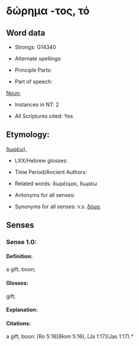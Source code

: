 # δώρημα -τος, τό

<!-- Status: S2=NeedsFinalCheck -->
<!-- Lexica used for edits:   -->

## Word data

* Strongs: G14340

* Alternate spellings:



* Principle Parts: 


* Part of speech: 

[Noun](http://ugg.readthedocs.io/en/latest/noun.html); 

* Instances in NT: 2

* All Scriptures cited: Yes

## Etymology: 

[δωρέω]()), 

* LXX/Hebrew glosses: 


* Time Period/Ancient Authors: 


* Related words: δωρέομαι, δωρέω

* Antonyms for all senses:

* Synonyms for all senses: v.s. [δόμα](../G13900/01.md). 

## Senses 


### Sense  1.0: 

#### Definition: 

a gift, boon; 

#### Glosses: 

gift;

#### Explanation: 


#### Citations: 

a gift, boon: [Ro 5:16](Rom 5:16), [Ja 1:17](Jas 1:17).†
